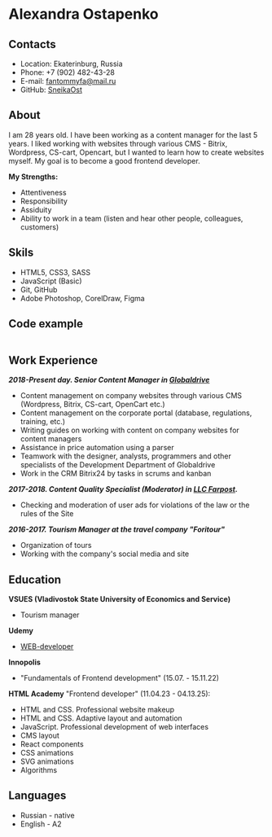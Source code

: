 # Alexandra Ostapenko

## Contacts
* Location: Ekaterinburg, Russia
* Phone: +7 (902) 482-43-28
* E-mail: fantommyfa@mail.ru
* GitHub: [SneikaOst](https://github.com/SneikaOst)

## About
I am 28 years old. I have been working as a content manager for the last 5 years. I liked working with websites through various CMS - Bitrix, Wordpress, CS-cart, Opencart, but I wanted to learn how to create websites myself. My goal is to become a good frontend developer.

**My Strengths:**
* Attentiveness
* Responsibility
* Assiduity
* Ability to work in a team (listen and hear other people, colleagues, customers)

## Skils
* HTML5, CSS3, SASS
* JavaScript (Basic)
* Git, GitHub
* Adobe Photoshop, CorelDraw, Figma

## Code example

```

```

## Work Experience
**_2018-Present day. Senior Content Manager in [Globaldrive](https://globaldrive.ru/)_**
* Content management on company websites through various CMS (Wordpress, Bitrix, CS-cart, OpenCart etc.)
* Content management on the corporate portal (database, regulations, training, etc.)  
* Writing guides on working with content on company websites for content managers
* Assistance in price automation using a parser
* Teamwork with the designer, analysts, programmers and other specialists of the Development Department of Globaldrive
* Work in the CRM Bitrix24 by tasks in scrums and kanban

**_2017-2018. Content Quality Specialist (Moderator) in [LLC Farpost](https://www.farpost.ru/)._**
* Checking and moderation of user ads for violations of the law or the rules of the Site

**_2016-2017. Tourism Manager at the travel company "Foritour"_**
* Organization of tours
* Working with the company's social media and site


## Education
**VSUES (Vladivostok State University of Economics and Service)**
* Tourism manager

**Udemy**
* [WEB-developer](https://www.udemy.com/course/webdeveloper/)

**Innopolis**
* "Fundamentals of Frontend development" (15.07. - 15.11.22)

**HTML Academy**
"Frontend developer" (11.04.23 - 04.13.25):
* HTML and CSS. Professional website makeup
* HTML and CSS. Adaptive layout and automation
* JavaScript. Professional development of web interfaces
* CMS layout
* React components
* CSS animations
* SVG animations
* Algorithms

## Languages
* Russian - native
* English - A2
